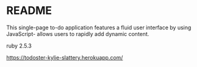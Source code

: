 # README

This single-page to-do application features a fluid user interface by using JavaScript- allows users to rapidly add dynamic content.

ruby 2.5.3

https://todoster-kylie-slattery.herokuapp.com/